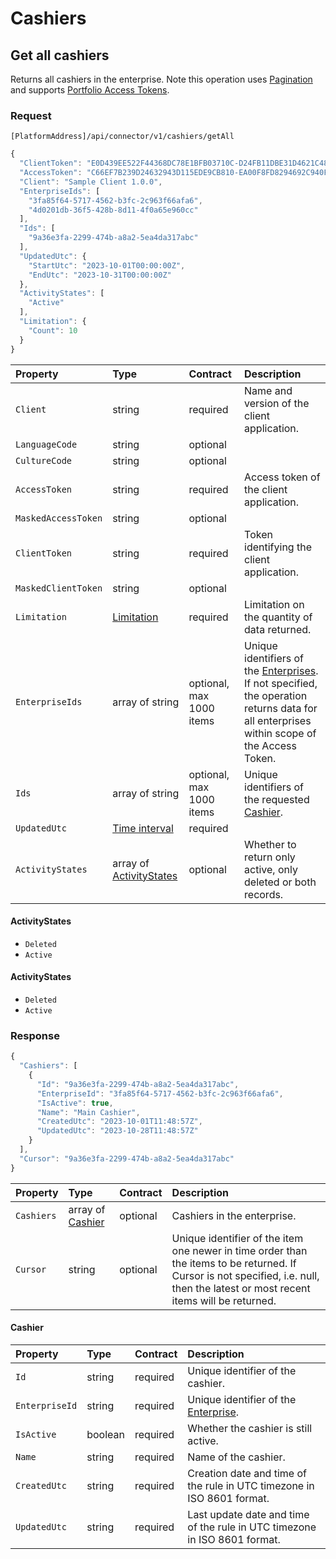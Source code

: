 # Cashiers

## Get all cashiers

Returns all cashiers in the enterprise.
Note this operation uses [Pagination](https://mews-systems.gitbook.io/connector-api/guidelines/pagination/) and supports [Portfolio Access Tokens](https://mews-systems.gitbook.io/connector-api/guidelines/multi-property/).

### Request

`[PlatformAddress]/api/connector/v1/cashiers/getAll`

```javascript
{
  "ClientToken": "E0D439EE522F44368DC78E1BFB03710C-D24FB11DBE31D4621C4817E028D9E1D",
  "AccessToken": "C66EF7B239D24632943D115EDE9CB810-EA00F8FD8294692C940F6B5A8F9453D",
  "Client": "Sample Client 1.0.0",
  "EnterpriseIds": [
    "3fa85f64-5717-4562-b3fc-2c963f66afa6",
    "4d0201db-36f5-428b-8d11-4f0a65e960cc"
  ],
  "Ids": [
    "9a36e3fa-2299-474b-a8a2-5ea4da317abc"
  ],
  "UpdatedUtc": {
    "StartUtc": "2023-10-01T00:00:00Z",
    "EndUtc": "2023-10-31T00:00:00Z"
  },
  "ActivityStates": [
    "Active"
  ],
  "Limitation": {
    "Count": 10
  }
}
```



| Property | Type | Contract | Description |
| :-- | :-- | :-- | :-- |
| `Client` | string | required | Name and version of the client application. |
| `LanguageCode` | string | optional |  |
| `CultureCode` | string | optional |  |
| `AccessToken` | string | required | Access token of the client application. |
| `MaskedAccessToken` | string | optional |  |
| `ClientToken` | string | required | Token identifying the client application. |
| `MaskedClientToken` | string | optional |  |
| `Limitation` | [Limitation](../guidelines/pagination.md#limitation) | required | Limitation on the quantity of data returned. |
| `EnterpriseIds` | array of string | optional, max 1000 items | Unique identifiers of the [Enterprises](https://mews-systems.gitbook.io/connector-api/operations/enterprises/#enterprise). If not specified, the operation returns data for all enterprises within scope of the Access Token. |
| `Ids` | array of string | optional, max 1000 items | Unique identifiers of the requested [Cashier](https://mews-systems.gitbook.io/connector-api/operations/#cashier). |
| `UpdatedUtc` | [Time interval](_objects.md#time-interval) | required |  |
| `ActivityStates` | array of [ActivityStates](#X-Ref-Name-ActivityStates) | optional | Whether to return only active, only deleted or both records. |

#### ActivityStates


- `Deleted`
- `Active`

#### ActivityStates


- `Deleted`
- `Active`


### Response

```javascript
{
  "Cashiers": [
    {
      "Id": "9a36e3fa-2299-474b-a8a2-5ea4da317abc",
      "EnterpriseId": "3fa85f64-5717-4562-b3fc-2c963f66afa6",
      "IsActive": true,
      "Name": "Main Cashier",
      "CreatedUtc": "2023-10-01T11:48:57Z",
      "UpdatedUtc": "2023-10-28T11:48:57Z"
    }
  ],
  "Cursor": "9a36e3fa-2299-474b-a8a2-5ea4da317abc"
}
```



| Property | Type | Contract | Description |
| :-- | :-- | :-- | :-- |
| `Cashiers` | array of [Cashier](#Cashier) | optional | Cashiers in the enterprise. |
| `Cursor` | string | optional | Unique identifier of the item one newer in time order than the items to be returned. If Cursor is not specified, i.e. null, then the latest or most recent items will be returned. |

#### Cashier


| Property | Type | Contract | Description |
| :-- | :-- | :-- | :-- |
| `Id` | string | required | Unique identifier of the cashier. |
| `EnterpriseId` | string | required | Unique identifier of the [Enterprise](https://mews-systems.gitbook.io/connector-api/operations/enterprises/#enterprise). |
| `IsActive` | boolean | required | Whether the cashier is still active. |
| `Name` | string | required | Name of the cashier. |
| `CreatedUtc` | string | required | Creation date and time of the rule in UTC timezone in ISO 8601 format. |
| `UpdatedUtc` | string | required | Last update date and time of the rule in UTC timezone in ISO 8601 format. |
